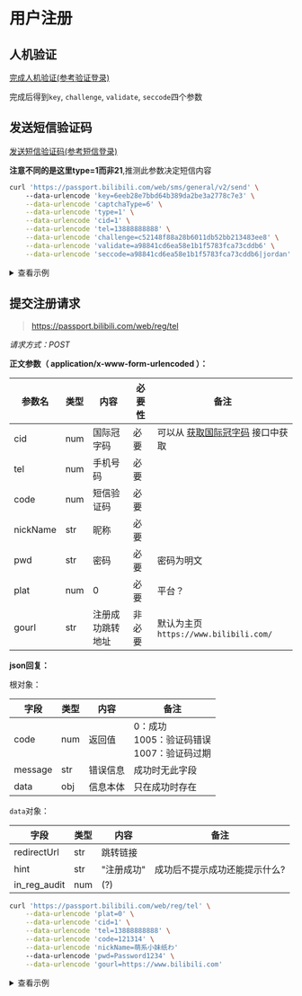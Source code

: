 # 用户注册

## 人机验证

[完成人机验证(参考验证登录)](../login/login_action/readme.md#验证登录)

完成后得到`key`, `challenge`, `validate`, `seccode`四个参数

## 发送短信验证码

[发送短信验证码(参考短信登录)](../login/login_action/SMS.md#发送短信验证码（web端）)

**注意不同的是这里type=1而非21**,推测此参数决定短信内容

```bash
curl 'https://passport.bilibili.com/web/sms/general/v2/send' \ 
    --data-urlencode 'key=6eeb28e7bbd64b389da2be3a2778c7e3' \
    --data-urlencode 'captchaType=6' \
    --data-urlencode 'type=1' \
    --data-urlencode 'cid=1' \
    --data-urlencode 'tel=13888888888' \
    --data-urlencode 'challenge=c52148f88a28b6011db52bb213483ee8' \
    --data-urlencode 'validate=a98841cd6ea58e1b1f5783fca73cddb6' \
    --data-urlencode 'seccode=a98841cd6ea58e1b1f5783fca73cddb6|jordan'
```

<details>
<summary>查看示例</summary>

```json
{
    "code": 0,
    "message": "验证码短信已下发"
}
```

</details>

##  提交注册请求

> https://passport.bilibili.com/web/reg/tel

*请求方式：POST*

**正文参数（ application/x-www-form-urlencoded ）：**

| 参数名   | 类型 | 内容             | 必要性 | 备注                                                         |
| -------- | ---- | ---------------- | ------ | ------------------------------------------------------------ |
| cid      | num  | 国际冠字码       | 必要   | 可以从 [获取国际冠字码](../login/login_action/SMS.md#获取国际冠字码_web端) 接口中获取 |
| tel      | num  | 手机号码         | 必要   |                                                              |
| code     | num  | 短信验证码       | 必要   |                                                              |
| nickName | str  | 昵称             | 必要   |                                                              |
| pwd      | str  | 密码             | 必要   | 密码为明文                                                   |
| plat     | num  | 0                | 必要   | 平台？                                                       |
| gourl    | str  | 注册成功跳转地址 | 非必要 | 默认为主页`https://www.bilibili.com/`                        |

**json回复：**

根对象：

| 字段    | 类型 | 内容     | 备注                                            |
| ------- | ---- | -------- | ----------------------------------------------- |
| code    | num  | 返回值   | 0：成功<br />1005：验证码错误<br />1007：验证码过期 |
| message | str  | 错误信息 | 成功时无此字段                                  |
| data    | obj  | 信息本体 | 只在成功时存在                                  |

`data`对象：

| 字段         | 类型 | 内容       | 备注                          |
| ------------ | ---- | ---------- | ----------------------------- |
| redirectUrl  | str  | 跳转链接   |                               |
| hint         | str  | "注册成功" | 成功后不提示成功还能提示什么? |
| in_reg_audit | num  | (?)        |                               |

```bash
curl 'https://passport.bilibili.com/web/reg/tel' \
    --data-urlencode 'plat=0' \
    --data-urlencode 'cid=1' \
    --data-urlencode 'tel=13888888888' \
    --data-urlencode 'code=121314' \
    --data-urlencode 'nickName=萌系小妹纸わ'
    --data-urlencode 'pwd=Password1234' \
    --data-urlencode 'gourl=https://www.bilibili.com'
```

<details>
<summary>查看示例</summary>

```json
{
    "code": 0,
    "data": {
        "redirectUrl": "https://www.bilibili.com",
        "hint": "注册成功",
        "in_reg_audit": 0
    }
}
```

</details>